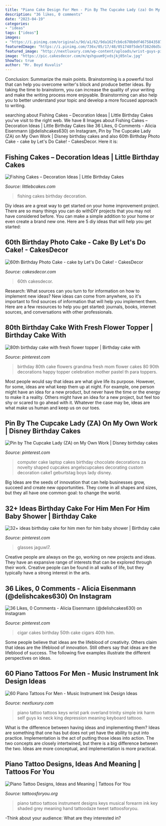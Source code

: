 ```yaml
---
title: "Piano Cake Design For Men - Pin By The Cupcake Lady (za) On My Own Work"
description: "36 likes, 0 comments"
date: "2023-04-19"
categories:
- "ideas"
tags: ["ideas"]
images:
- "https://i.pinimg.com/originals/9d/a1/62/9da162fcb6c670b0df46758435877a69.jpg"
featuredImage: "https://i.pinimg.com/736x/05/17/48/051748f5de5f382d6d5aae0f020f018d.jpg"
featured_image: "http://nextluxury.com/wp-content/uploads/wrist-guys-piano-keys-black-ink-tattoo-ideas.jpg"
image: "https://pic.cakesdecor.com/m/qshguum9jvdsjkj05nlw.jpg"
ShowToc: true
author: "Mr. Boyd Kuvalis"
---
```



Conclusion: Summarize the main points.
Brainstorming is a powerful tool that can help you overcome writer's block and produce better ideas. By taking the time to brainstorm, you can increase the quality of your writing and make the writing process more enjoyable. Brainstorming can also help you to better understand your topic and develop a more focused approach to writing.

	

		
searching about Fishing Cakes – Decoration Ideas | Little Birthday Cakes you've visit to the right web. We have 8 Images about Fishing Cakes – Decoration Ideas | Little Birthday Cakes like 36 Likes, 0 Comments - Alicia Eisenmann (@delishcakes630) on Instagram, Pin by The Cupcake Lady (ZA) on My Own Work | Disney birthday cakes and also 60th Birthday Photo Cake - cake by Let&#039;s Do Cake! - CakesDecor. Here it is:
		
    
## Fishing Cakes – Decoration Ideas | Little Birthday Cakes

<img loading=lazy src="http://www.littlebcakes.com/wp-content/uploads/2014/01/Fishing-Cakes.jpg" onerror="this.onerror=null;this.src='https://tse3.mm.bing.net/th?id=OIP.1tL40IB1MzU2xE_QJQ32zgHaJ4&amp;pid=15.1';" alt="Fishing Cakes – Decoration Ideas | Little Birthday Cakes">

_Source: littlebcakes.com_

>fishing cakes birthday decoration. 

	

Diy ideas are a great way to get started on your home improvement project. There are so many things you can do withDIY projects that you may not have considered before. You can make a simple addition to your home or even create a brand new one. Here are 5 diy ideas that will help you get started:

    
## 60th Birthday Photo Cake - Cake By Let&#039;s Do Cake! - CakesDecor

<img loading=lazy src="https://pic.cakesdecor.com/m/qshguum9jvdsjkj05nlw.jpg" onerror="this.onerror=null;this.src='https://tse4.mm.bing.net/th?id=OIP.U2OJ0-5UXXc6VlHdeJ19pwHaKW&amp;pid=15.1';" alt="60th Birthday Photo Cake - cake by Let&#039;s Do Cake! - CakesDecor">

_Source: cakesdecor.com_

>60th cakesdecor. 

	

Research: What sources can you turn to for information on how to implement new ideas?
New ideas can come from anywhere, so it's important to find sources of information that will help you implement them. Here are a few resources to help you get started: journals, books, internet sources, and conversations with other professionals.

    
## 80th Birthday Cake With Fresh Flower Topper | Birthday Cake With

<img loading=lazy src="https://i.pinimg.com/736x/9f/96/74/9f967486bc8686744b611a15b3706892--th-birthday-cake-fresh-flowers.jpg" onerror="this.onerror=null;this.src='https://tse4.mm.bing.net/th?id=OIP.h2amp2MkyoJU712i2MQv_QHaNK&amp;pid=15.1';" alt="80th birthday cake with fresh flower topper | Birthday cake with">

_Source: pinterest.com_

>birthday 80th cake flowers grandma fresh mom flower cakes 80 90th decorations happy topper celebration mother pastel th para toppers. 

	

Most people would say that ideas are what give life its purpose. However, for some, ideas are what keep them up at night. For example, one person might have an idea for a new product, but never have the time or the energy to make it a reality. Others might have an idea for a new project, but feel too shy or scared to go ahead with it. Whatever the case may be, ideas are what make us human and keep us on our toes.

    
## Pin By The Cupcake Lady (ZA) On My Own Work | Disney Birthday Cakes

<img loading=lazy src="https://i.pinimg.com/originals/9d/a1/62/9da162fcb6c670b0df46758435877a69.jpg" onerror="this.onerror=null;this.src='https://tse4.mm.bing.net/th?id=OIP.KmBSQSSCltNE-IV9cDwINgHaLI&amp;pid=15.1';" alt="Pin by The Cupcake Lady (ZA) on My Own Work | Disney birthday cakes">

_Source: pinterest.com_

>computer cake laptop cakes birthday chocolate decorations za novelty shaped cupcakes angelscupcakes decorating custom decoration cake1 geburtstag boys lady disney. 

	

Big Ideas are the seeds of innovation that can help businesses grow, succeed and create new opportunities. They come in all shapes and sizes, but they all have one common goal: to change the world.

    
## 32+ Ideas Birthday Cake For Him Men For Him Baby Shower | Birthday Cake

<img loading=lazy src="https://i.pinimg.com/736x/05/17/48/051748f5de5f382d6d5aae0f020f018d.jpg" onerror="this.onerror=null;this.src='https://tse3.mm.bing.net/th?id=OIP.rf0_MbzoQvOTq1RnH01PMwAAAA&amp;pid=15.1';" alt="32+ ideas birthday cake for him men for him baby shower | Birthday cake">

_Source: pinterest.com_

>glasses jaguwl7. 

	

Creative people are always on the go, working on new projects and ideas. They have an expansive range of interests that can be explored through their work. Creative people can be found in all walks of life, but they typically have a strong interest in the arts.

    
## 36 Likes, 0 Comments - Alicia Eisenmann (@delishcakes630) On Instagram

<img loading=lazy src="https://i.pinimg.com/736x/21/7f/10/217f10fe132690ea9ef75eae2856ff34.jpg" onerror="this.onerror=null;this.src='https://tse1.mm.bing.net/th?id=OIP.njuozAauRMZYYDO7e7maagHaId&amp;pid=15.1';" alt="36 Likes, 0 Comments - Alicia Eisenmann (@delishcakes630) on Instagram">

_Source: pinterest.com_

>cigar cakes birthday 50th cake cigars 40th him. 

	

Some people believe that ideas are the lifeblood of creativity. Others claim that ideas are the lifeblood of innovation. Still others say that ideas are the lifeblood of success. The following five examples illustrate the different perspectives on ideas.

    
## 60 Piano Tattoos For Men - Music Instrument Ink Design Ideas

<img loading=lazy src="http://nextluxury.com/wp-content/uploads/wrist-guys-piano-keys-black-ink-tattoo-ideas.jpg" onerror="this.onerror=null;this.src='https://tse4.mm.bing.net/th?id=OIP.TRDA0GcVaK2cVLrryG_3jwAAAA&amp;pid=15.1';" alt="60 Piano Tattoos For Men - Music Instrument Ink Design Ideas">

_Source: nextluxury.com_

>piano tattoo tattoos keys wrist park overland trinity simple ink harm self guys ks neck king depression meaning keyboard tattooo. 

	

What is the difference between having ideas and implementing them?
Ideas are something that one has but does not yet have the ability to put into practice. Implementation is the act of putting those ideas into action. The two concepts are closely intertwined, but there is a big difference between the two. Ideas are more conceptual, and implementation is more practical.

    
## Piano Tattoo Designs, Ideas And Meaning | Tattoos For You

<img loading=lazy src="https://www.tattoosforyou.org/wp-content/uploads/2017/07/Piano-Tattoo-Forearm.jpg" onerror="this.onerror=null;this.src='https://tse4.mm.bing.net/th?id=OIP.AJT4B0Tn1IGv_2wyNrjYUAHaHa&amp;pid=15.1';" alt="Piano Tattoo Designs, Ideas and Meaning | Tattoos For You">

_Source: tattoosforyou.org_

>piano tattoo tattoos instrument designs keys musical forearm ink key shaded grey meaning hand tattoodaze tweet tattoosforyou. 

	

-Think about your audience: What are they interested in?

